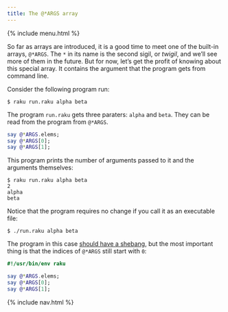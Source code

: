 ```yaml
---
title: The @*ARGS array
---
```


{% include menu.html %}

So far as arrays are introduced, it is a good time to meet one of the built-in arrays, `@*ARGS`. The `*` in its name is the second sigil, or _twigil_, and we’ll see more of them in the future. But for now, let’s get the profit of knowing about this special array. It contains the argument that the program gets from command line.

Consider the following program run:

```console
$ raku run.raku alpha beta
```

The program `run.raku` gets three paraters: `alpha` and `beta`. They can be read from the program from `@*ARGS`.

```raku
say @*ARGS.elems;
say @*ARGS[0];
say @*ARGS[1];
```

This program prints the number of arguments passed to it and the arguments themselves:

```console
$ raku run.raku alpha beta
2
alpha
beta
```

Notice that the program requires no change if you call it as an executable file:

```console
$ ./run.raku alpha beta
```

The program in this case [should have a shebang](/essentials/running-programs/from-command-line), but the most important thing is that the indices of `@*ARGS` still start with `0`:

```raku
#!/usr/bin/env raku

say @*ARGS.elems;
say @*ARGS[0];
say @*ARGS[1];
```

{% include nav.html %}
